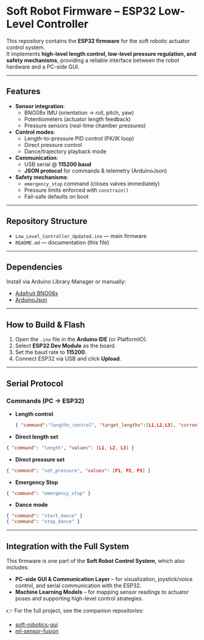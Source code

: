 
# Soft Robot Firmware – ESP32 Low-Level Controller  

This repository contains the **ESP32 firmware** for the soft robotic actuator control system.  
It implements **high-level length control, low-level pressure regulation, and safety mechanisms**, providing a reliable interface between the robot hardware and a PC-side GUI.  

---

## Features  
- **Sensor integration**:  
  - BNO08x IMU (orientation → roll, pitch, yaw)  
  - Potentiometers (actuator length feedback)  
  - Pressure sensors (real-time chamber pressures)  
- **Control modes**:  
  - Length-to-pressure PID control (FK/IK loop)  
  - Direct pressure control  
  - Dance/trajectory playback mode  
- **Communication**:  
  - USB serial @ **115200 baud**  
  - **JSON protocol** for commands & telemetry (ArduinoJson)  
- **Safety mechanisms**:  
  - `emergency_stop` command (closes valves immediately)  
  - Pressure limits enforced with `constrain()`  
  - Fail-safe defaults on boot  

---

## Repository Structure  
- `Low_Level_Controller_Updated.ino` — main firmware  
- `README.md` — documentation (this file)  

---

## Dependencies  
Install via Arduino Library Manager or manually:  
- [Adafruit BNO08x](https://github.com/adafruit/Adafruit_BNO08x)  
- [ArduinoJson](https://arduinojson.org/)  

---

## How to Build & Flash  
1. Open the `.ino` file in the **Arduino IDE** (or PlatformIO).  
2. Select **ESP32 Dev Module** as the board.  
3. Set the baud rate to **115200**.  
4. Connect ESP32 via USB and click **Upload**.  

---

## Serial Protocol  

### Commands (PC → ESP32)  
- **Length control**  
  ```json
  { "command":"lengths_control", "target_lengths":[L1,L2,L3], "current_lengths":[C1,C2,C3] }
  ```

- **Direct length set** 
```json
{ "command": "length", "values": [L1, L2, L3] }
```

- **Direct pressure set** 
```json
{ "command": "set_pressure", "values": [P1, P2, P3] }
```
- **Emergency Stop** 
```json
{ "command": "emergency_stop" }
```

- **Dance mode** 
```json
{ "command": "start_dance" }
{ "command": "stop_dance" }
```

---

## Integration with the Full System  
This firmware is one part of the **Soft Robot Control System**, which also includes:  
- **PC-side GUI & Communication Layer** – for visualization, joystick/voice control, and serial communication with the ESP32.  
- **Machine Learning Models** – for mapping sensor readings to actuator poses and supporting high-level control strategies.  

👉 For the full project, see the companion repositories:  
- [soft-robotics-gui](https://github.com/luqmanroslan/SoftRobotics-PyQt5-GUI-Clean/tree/main)  
- [ml-sensor-fusion](https://github.com/luqmanroslan/ml-training)  






